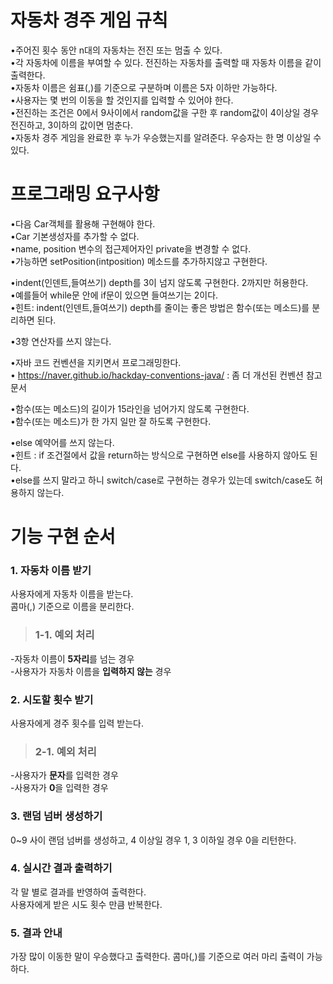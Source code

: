 # 자동차 경주 게임 규칙
•주어진 횟수 동안 n대의 자동차는 전진 또는 멈출 수 있다.  
•각 자동차에 이름을 부여할 수 있다. 전진하는 자동차를 출력할 때 자동차 이름을 같이 출력한다.  
•자동차 이름은 쉼표(,)를 기준으로 구분하며 이름은 5자 이하만 가능하다.  
•사용자는 몇 번의 이동을 할 것인지를 입력할 수 있어야 한다.  
•전진하는 조건은 0에서 9사이에서 random값을 구한 후 random값이 4이상일 경우 전진하고, 3이하의 값이면 멈춘다.  
•자동차 경주 게임을 완료한 후 누가 우승했는지를 알려준다. 우승자는 한 명 이상일 수 있다.  

# 프로그래밍 요구사항

•다음 Car객체를 활용해 구현해야 한다.  
•Car 기본생성자를 추가할 수 없다.  
•name, position 변수의 접근제어자인 private을 변경할 수 없다.  
•가능하면 setPosition(intposition) 메소드를 추가하지않고 구현한다.  

•indent(인덴트,들여쓰기) depth를 3이 넘지 않도록 구현한다. 2까지만 허용한다.  
•예를들어 while문 안에 if문이 있으면 들여쓰기는 2이다.  
•힌트: indent(인덴트,들여쓰기) depth를 줄이는 좋은 방법은 함수(또는 메소드)를 분리하면 된다.  

•3항 연산자를 쓰지 않는다.

•자바 코드 컨벤션을 지키면서 프로그래밍한다.  
• https://naver.github.io/hackday-conventions-java/ : 좀 더 개선된 컨벤션 참고 문서 

•함수(또는 메소드)의 길이가 15라인을 넘어가지 않도록 구현한다.  
•함수(또는 메소드)가 한 가지 일만 잘 하도록 구현한다.  

•else 예약어를 쓰지 않는다.  
•힌트 : if 조건절에서 값을 return하는 방식으로 구현하면 else를 사용하지 않아도 된다.  
•else를 쓰지 말라고 하니 switch/case로 구현하는 경우가 있는데 switch/case도 허용하지 않는다.
  


# 기능 구현 순서
### 1. 자동차 이름 받기  
사용자에게 자동차 이름을 받는다.  
콤마(,) 기준으로 이름을 분리한다.  
> ### 1-1. 예외 처리  
-자동차 이름이 **5자리**를 넘는 경우  
-사용자가 자동차 이름을 **입력하지 않는** 경우  

### 2. 시도할 횟수 받기  
사용자에게 경주 횟수를 입력 받는다.  
> ### 2-1. 예외 처리  
-사용자가 **문자**를 입력한 경우   
-사용자가 **0**을 입력한 경우  

### 3. 랜덤 넘버 생성하기  
0~9 사이 랜덤 넘버를 생성하고, 4 이상일 경우 1, 3 이하일 경우 0을 리턴한다.  

### 4. 실시간 결과 출력하기
각 말 별로 결과를 반영하여 출력한다.  
사용자에게 받은 시도 횟수 만큼 반복한다.  

### 5. 결과 안내
가장 많이 이동한 말이 우승했다고 출력한다.
콤마(,)를 기준으로 여러 마리 출력이 가능하다.
